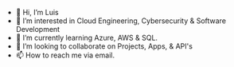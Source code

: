 - 👋 Hi, I’m Luis 
- 👀 I’m interested in Cloud Engineering, Cybersecurity & Software Development
- 🌱 I’m currently learning Azure, AWS & SQL.
- 💞️ I’m looking to collaborate on Projects, Apps, & API's
- 📫 How to reach me via email.

<!---
lmo9d/lmo9d is a ✨ special ✨ repository because its `README.md` (this file) appears on your GitHub profile.
You can click the Preview link to take a look at your changes.
--->
